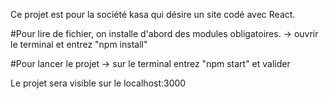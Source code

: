 Ce projet est pour la société kasa qui désire un site codé avec React. 

#Pour lire de fichier, on installe d'abord des modules obligatoires. 
-> ouvrir le terminal et entrez "npm install"

#Pour lancer le projet
-> sur le terminal entrez "npm start" et valider

Le projet sera visible sur le localhost:3000
